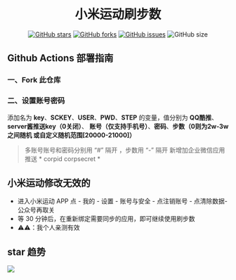 <div align="center"> 
<h1 align="center">小米运动刷步数</h1>

[![GitHub stars](https://img.shields.io/github/stars/Ysnsn/mimotion?style=flat-square)](https://github.com/Ysnsn/mimotion)
[![GitHub forks](https://img.shields.io/github/forks/Ysnsn/mimotion?style=flat-square)](https://github.com/Ysnsn/mimotion/network)
[![GitHub issues](https://img.shields.io/github/issues/Ysnsn/mimotion?style=flat-square)](https://github.com/Ysnsn/mimotion/issues)
![GitHub size](https://img.shields.io/github/repo-size/Ysnsn/mimotion?style=flat-square)
</div>


## Github Actions 部署指南

### 一、Fork 此仓库

### 二、设置账号密码

添加名为  **key**、**SCKEY**、**USER**、**PWD**、**STEP** 的变量，值分别为 **QQ酷推**、**server酱推送key（0关闭）**、 **账号（仅支持手机号）**、**密码**、**步数（0则为2w-3w之间随机 或自定义随机范围[20000-21000]）**

> 多账号账号和密码分别用  “#”  隔开  ，步数用  “-”  隔开
> 新增加企业微信应用推送  * corpid  corpsecret *  



## 小米运动修改无效的
- 进入小米运动 APP 点 - 我的 - 设置 - 账号与安全 - 点注销账号 - 点清除数据-公众号再取关
- 等 30 分钟后，在重新绑定需要同步的应用，即可继续使用刷步数
- ⚠️⚠️：我个人亲测有效

## star 趋势
![](https://starchart.cc/Ysnsn/mimotion.svg)
